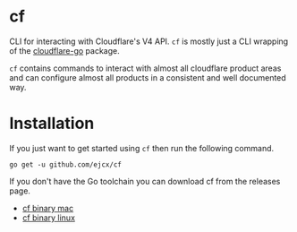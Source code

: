 # cf
CLI for interacting with Cloudflare's V4 API. `cf` is mostly just a CLI
wrapping of the [cloudflare-go](github.com/cloudflare/cloudflare-go) package.

`cf` contains commands to interact with almost all cloudflare product areas and
can configure almost all products in a consistent and well documented way.

# Installation
If you just want to get started using `cf` then run the following command.
```
go get -u github.com/ejcx/cf
```

If you don't have the Go toolchain you can download cf from the releases page.
 - [cf binary mac]()
 - [cf binary linux]()

 

